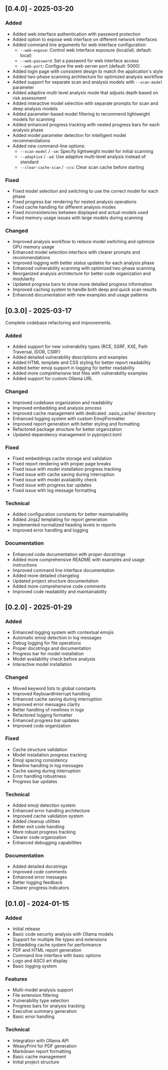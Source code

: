## [0.4.0] - 2025-03-20

### Added
- Added web interface authentication with password protection
- Added option to expose web interface on different network interfaces
- Added command line arguments for web interface configuration:
  - `--web-expose`: Control web interface exposure (local/all, default: local)
  - `--web-password`: Set a password for web interface access
  - `--web-port`: Configure the web server port (default: 5000)
- Added login page with consistent design to match the application's style
- Added two-phase scanning architecture for optimized analysis workflow
- Added support for separate scan and analysis models with `--scan-model` parameter
- Added adaptive multi-level analysis mode that adjusts depth based on risk assessment
- Added interactive model selection with separate prompts for scan and deep analysis models
- Added parameter-based model filtering to recommend lightweight models for scanning
- Added enhanced progress tracking with nested progress bars for each analysis phase
- Added model parameter detection for intelligent model recommendations
- Added new command-line options:
  - `--scan-model` / `-sm`: Specify lightweight model for initial scanning
  - `--adaptive` / `-ad`: Use adaptive multi-level analysis instead of standard
  - `--clear-cache-scan` / `-ccs`: Clear scan cache before starting

### Fixed
- Fixed model selection and switching to use the correct model for each phase
- Fixed progress bar rendering for nested analysis operations
- Fixed cache handling for different analysis modes
- Fixed inconsistencies between displayed and actual models used
- Fixed memory usage issues with large models during scanning

### Changed
- Improved analysis workflow to reduce model switching and optimize GPU memory usage
- Enhanced model selection interface with clearer prompts and recommendations
- Improved logging with better status updates for each analysis phase
- Enhanced vulnerability scanning with optimized two-phase scanning
- Reorganized analysis architecture for better code organization and modularity
- Updated progress bars to show more detailed progress information
- Improved caching system to handle both deep and quick scan results
- Enhanced documentation with new examples and usage patterns

## [0.3.0] - 2025-03-17

Complete codebase refactoring and improvements.

### Added
- Added support for new vulnerability types (RCE, SSRF, XXE, Path Traversal, IDOR, CSRF)
- Added detailed vulnerability descriptions and examples
- Added HTML template and CSS styling for better report readability
- Added better emoji support in logging for better readability
- Added more comprehensive test files with vulnerability examples
- Added support for custom Ollama URL

### Changed
- Improved codebase organization and readability
- Improved embedding and analysis process
- Improved cache management with dedicated .oasis_cache/ directory
- Enhanced logging system with custom EmojiFormatter
- Improved report generation with better styling and formatting
- Refactored package structure for better organization
- Updated dependency management in pyproject.toml

### Fixed
- Fixed embeddings cache storage and validation
- Fixed report rendering with proper page breaks
- Fixed issue with model installation progress tracking
- Fixed issue with cache saving during interruption
- Fixed issue with model availability check
- Fixed issue with progress bar updates
- Fixed issue with log message formatting

### Technical
- Added configuration constants for better maintainability
- Added Jinja2 templating for report generation
- Implemented normalized heading levels in reports
- Improved error handling and logging

### Documentation
- Enhanced code documentation with proper docstrings
- Added more comprehensive README with examples and usage instructions
- Improved command line interface documentation
- Added more detailed changelog
- Updated project structure documentation
- Added more comprehensive code comments
- Improved code readability and maintainability

## [0.2.0] - 2025-01-29

### Added
- Enhanced logging system with contextual emojis
- Automatic emoji detection in log messages
- Debug logging for file operations
- Proper docstrings and documentation
- Progress bar for model installation
- Model availability check before analysis
- Interactive model installation

### Changed
- Moved keyword lists to global constants
- Improved KeyboardInterrupt handling
- Enhanced cache saving during interruption
- Improved error messages clarity
- Better handling of newlines in logs
- Refactored logging formatter
- Enhanced progress bar updates
- Improved code organization

### Fixed
- Cache structure validation
- Model installation progress tracking
- Emoji spacing consistency
- Newline handling in log messages
- Cache saving during interruption
- Error handling robustness
- Progress bar updates

### Technical
- Added emoji detection system
- Enhanced error handling architecture
- Improved cache validation system
- Added cleanup utilities
- Better exit code handling
- More robust progress tracking
- Clearer code organization
- Enhanced debugging capabilities

### Documentation
- Added detailed docstrings
- Improved code comments
- Enhanced error messages
- Better logging feedback
- Clearer progress indicators

## [0.1.0] - 2024-01-15

### Added
- Initial release
- Basic code security analysis with Ollama models
- Support for multiple file types and extensions
- Embedding cache system for performance
- PDF and HTML report generation
- Command line interface with basic options
- Logo and ASCII art display
- Basic logging system

### Features
- Multi-model analysis support
- File extension filtering
- Vulnerability type selection
- Progress bars for analysis tracking
- Executive summary generation
- Basic error handling

### Technical
- Integration with Ollama API
- WeasyPrint for PDF generation
- Markdown report formatting
- Basic cache management
- Initial project structure
